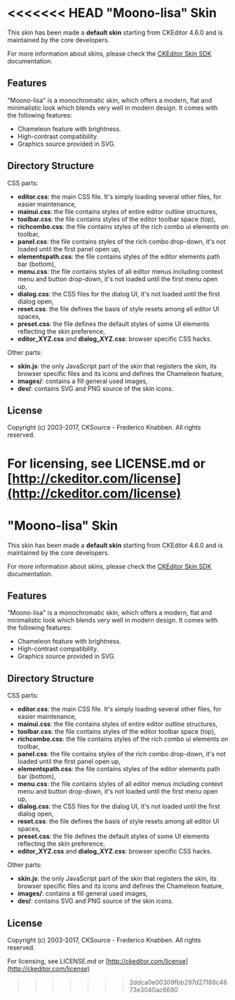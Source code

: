 <<<<<<< HEAD
"Moono-lisa" Skin
=================

This skin has been made a **default skin** starting from CKEditor 4.6.0 and is maintained by the core developers.

For more information about skins, please check the [CKEditor Skin SDK](http://docs.cksource.com/CKEditor_4.x/Skin_SDK)
documentation.

Features
-------------------
"Moono-lisa" is a monochromatic skin, which offers a modern, flat and minimalistic look which blends very well in modern design.
It comes with the following features:

- Chameleon feature with brightness.
- High-contrast compatibility.
- Graphics source provided in SVG.

Directory Structure
-------------------

CSS parts:
- **editor.css**: the main CSS file. It's simply loading several other files, for easier maintenance,
- **mainui.css**: the file contains styles of entire editor outline structures,
- **toolbar.css**: the file contains styles of the editor toolbar space (top),
- **richcombo.css**: the file contains styles of the rich combo ui elements on toolbar,
- **panel.css**: the file contains styles of the rich combo drop-down, it's not loaded
until the first panel open up,
- **elementspath.css**: the file contains styles of the editor elements path bar (bottom),
- **menu.css**: the file contains styles of all editor menus including context menu and button drop-down,
it's not loaded until the first menu open up,
- **dialog.css**: the CSS files for the dialog UI, it's not loaded until the first dialog open,
- **reset.css**: the file defines the basis of style resets among all editor UI spaces,
- **preset.css**: the file defines the default styles of some UI elements reflecting the skin preference,
- **editor_XYZ.css** and **dialog_XYZ.css**: browser specific CSS hacks.

Other parts:
- **skin.js**: the only JavaScript part of the skin that registers the skin, its browser specific files and its icons and defines the Chameleon feature,
- **images/**: contains a fill general used images,
- **dev/**: contains SVG and PNG source of the skin icons.

License
-------

Copyright (c) 2003-2017, CKSource - Frederico Knabben. All rights reserved.

For licensing, see LICENSE.md or [http://ckeditor.com/license](http://ckeditor.com/license)
=======
"Moono-lisa" Skin
=================

This skin has been made a **default skin** starting from CKEditor 4.6.0 and is maintained by the core developers.

For more information about skins, please check the [CKEditor Skin SDK](http://docs.cksource.com/CKEditor_4.x/Skin_SDK)
documentation.

Features
-------------------
"Moono-lisa" is a monochromatic skin, which offers a modern, flat and minimalistic look which blends very well in modern design.
It comes with the following features:

- Chameleon feature with brightness.
- High-contrast compatibility.
- Graphics source provided in SVG.

Directory Structure
-------------------

CSS parts:
- **editor.css**: the main CSS file. It's simply loading several other files, for easier maintenance,
- **mainui.css**: the file contains styles of entire editor outline structures,
- **toolbar.css**: the file contains styles of the editor toolbar space (top),
- **richcombo.css**: the file contains styles of the rich combo ui elements on toolbar,
- **panel.css**: the file contains styles of the rich combo drop-down, it's not loaded
until the first panel open up,
- **elementspath.css**: the file contains styles of the editor elements path bar (bottom),
- **menu.css**: the file contains styles of all editor menus including context menu and button drop-down,
it's not loaded until the first menu open up,
- **dialog.css**: the CSS files for the dialog UI, it's not loaded until the first dialog open,
- **reset.css**: the file defines the basis of style resets among all editor UI spaces,
- **preset.css**: the file defines the default styles of some UI elements reflecting the skin preference,
- **editor_XYZ.css** and **dialog_XYZ.css**: browser specific CSS hacks.

Other parts:
- **skin.js**: the only JavaScript part of the skin that registers the skin, its browser specific files and its icons and defines the Chameleon feature,
- **images/**: contains a fill general used images,
- **dev/**: contains SVG and PNG source of the skin icons.

License
-------

Copyright (c) 2003-2017, CKSource - Frederico Knabben. All rights reserved.

For licensing, see LICENSE.md or [http://ckeditor.com/license](http://ckeditor.com/license)
>>>>>>> 2ddca0e00309fbb297d27188c4673e3040ac6680
